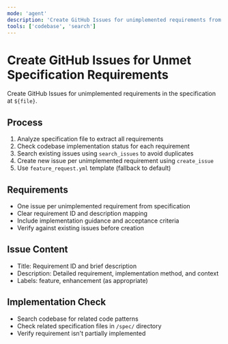 ```yaml
---
mode: 'agent'
description: 'Create GitHub Issues for unimplemented requirements from specification files using feature_request.yml template.'
tools: ['codebase', 'search']
---
```

# Create GitHub Issues for Unmet Specification Requirements

Create GitHub Issues for unimplemented requirements in the specification at `${file}`.

## Process

1. Analyze specification file to extract all requirements
2. Check codebase implementation status for each requirement
3. Search existing issues using `search_issues` to avoid duplicates
4. Create new issue per unimplemented requirement using `create_issue`
5. Use `feature_request.yml` template (fallback to default)

## Requirements

- One issue per unimplemented requirement from specification
- Clear requirement ID and description mapping
- Include implementation guidance and acceptance criteria
- Verify against existing issues before creation

## Issue Content

- Title: Requirement ID and brief description
- Description: Detailed requirement, implementation method, and context
- Labels: feature, enhancement (as appropriate)

## Implementation Check

- Search codebase for related code patterns
- Check related specification files in `/spec/` directory
- Verify requirement isn't partially implemented
